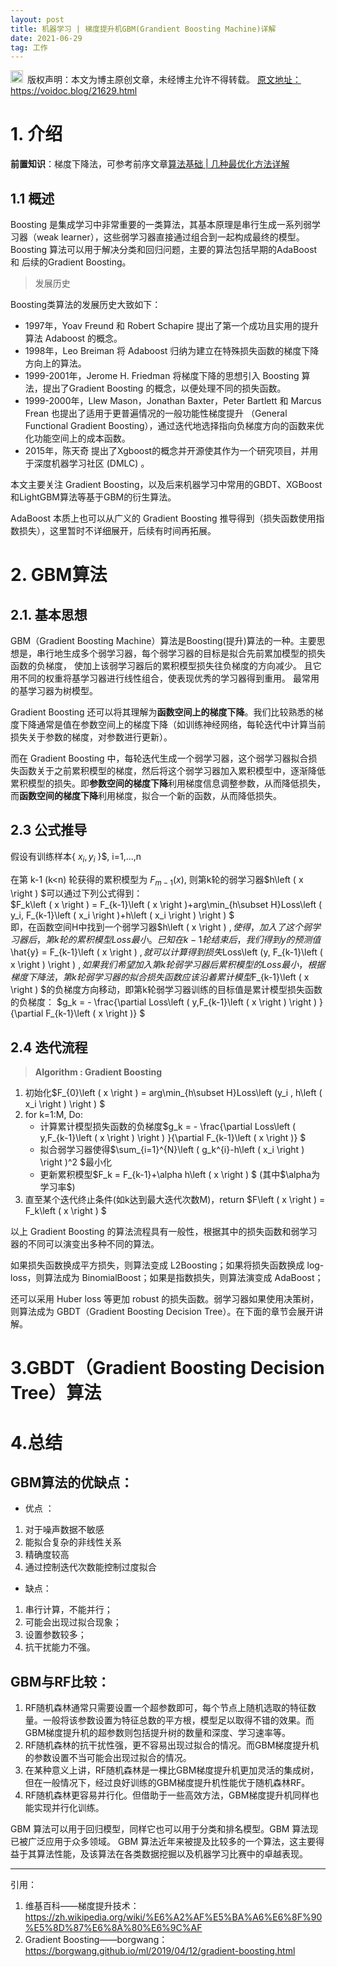 ```yaml
---
layout: post
title: 机器学习 | 梯度提升机GBM(Grandient Boosting Machine)详解
date: 2021-06-29
tag: 工作
---   
```


<img src="/images/copyright.ico" alt="copyright" style="display:inline;margin-bottom: -5px;" width="20" height="20"> 版权声明：本文为博主原创文章，未经博主允许不得转载。
<a target="_blank" href="https://voidoc.blog/21629.html">原文地址：https://voidoc.blog/21629.html </a>



# 1. 介绍   

**前置知识**：梯度下降法，可参考前序文章<a target="_blank" href="https://voidoc.blog/21627.html">算法基础 | 几种最优化方法详解 </a>  

## 1.1 概述  

Boosting 是集成学习中非常重要的一类算法，其基本原理是串行生成一系列弱学习器（weak learner），这些弱学习器直接通过组合到一起构成最终的模型。Boosting 算法可以用于解决分类和回归问题，主要的算法包括早期的AdaBoost 和 后续的Gradient Boosting。  

> 发展历史  

Boosting类算法的发展历史大致如下：

- 1997年，Yoav Freund 和 Robert Schapire 提出了第一个成功且实用的提升算法 Adaboost 的概念。  
- 1998年，Leo Breiman 将 Adaboost 归纳为建立在特殊损失函数的梯度下降方向上的算法。
- 1999-2001年，Jerome H. Friedman 将梯度下降的思想引入 Boosting 算法，提出了Gradient Boosting 的概念，以便处理不同的损失函数。
- 1999-2000年，Llew Mason，Jonathan Baxter，Peter Bartlett 和 Marcus Frean 也提出了适用于更普遍情况的一般功能性梯度提升 （General Functional Gradient Boosting），通过迭代地选择指向负梯度方向的函数来优化功能空间上的成本函数。
- 2015年，陈天奇 提出了Xgboost的概念并开源使其作为一个研究项目，并用于深度机器学习社区 (DMLC) 。

本文主要关注 Gradient Boosting，以及后来机器学习中常用的GBDT、XGBoost和LightGBM算法等基于GBM的衍生算法。  

AdaBoost 本质上也可以从广义的 Gradient Boosting 推导得到（损失函数使用指数损失），这里暂时不详细展开，后续有时间再拓展。   


# 2. GBM算法

##  2.1. 基本思想  

GBM（Gradient Boosting Machine）算法是Boosting(提升)算法的一种。主要思想是，串行地生成多个弱学习器，每个弱学习器的目标是拟合先前累加模型的损失函数的负梯度， 使加上该弱学习器后的累积模型损失往负梯度的方向减少。 且它用不同的权重将基学习器进行线性组合，使表现优秀的学习器得到重用。 最常用的基学习器为树模型。    

Gradient Boosting 还可以将其理解为**函数空间上的梯度下降**。我们比较熟悉的梯度下降通常是值在参数空间上的梯度下降（如训练神经网络，每轮迭代中计算当前损失关于参数的梯度，对参数进行更新）。  

而在 Gradient Boosting 中，每轮迭代生成一个弱学习器，这个弱学习器拟合损失函数关于之前累积模型的梯度，然后将这个弱学习器加入累积模型中，逐渐降低累积模型的损失。即**参数空间的梯度下降**利用梯度信息调整参数，从而降低损失，而**函数空间的梯度下降**利用梯度，拟合一个新的函数，从而降低损失。  

## 2.3 公式推导  
假设有训练样本{ $x_i,y_i$ }$, i=1,...,n  

在第 k-1 (k<n) 轮获得的累积模型为 $F_{m-1}\left ( x \right )$, 则第k轮的弱学习器$h\left ( x \right ) $可以通过下列公式得到：  
    $F_k\left ( x \right )  = F_{k-1}\left ( x \right )+arg\min_{h\subset H}Loss\left ( y_i,  F_{k-1}\left ( x_i \right )+h\left ( x_i \right ) \right ) $   
即，在函数空间H中找到一个弱学习器$h\left ( x \right ) $, 使得，加入了这个弱学习器后，第k轮的累积模型Loss最小。  
已知在k-1轮结束后，我们得到y的预测值$\hat{y} = F_{k-1}\left ( x \right )  $, 就可以计算得到损失$Loss\left (y,  F_{k-1}\left ( x \right )   \right ) $, 如果我们希望加入第k轮弱学习器后累积模型的Loss最小，根据梯度下降法，第k轮弱学习器的拟合损失函数应该沿着累计模型$F_{k-1}\left ( x \right ) $的负梯度方向移动，即第k轮弱学习器训练的目标值是累计模型损失函数的负梯度： 
    $g_k = - \frac{\partial Loss\left ( y,F_{k-1}\left ( x \right )  \right ) }{\partial F_{k-1}\left ( x \right )} $  


## 2.4 迭代流程  
> **Algorithm : Gradient Boosting**  
1. 初始化$F_{0}\left ( x \right ) = arg\min_{h\subset H}Loss\left (y_i , h\left ( x_i \right )   \right ) $  
2. for k=1:M, Do:
	- 计算累计模型损失函数的负梯度$g_k = - \frac{\partial Loss\left ( y,F_{k-1}\left ( x \right )  \right ) }{\partial F_{k-1}\left ( x \right )} $  
	- 拟合弱学习器使得$\sum_{i=1}^{N}\left ( g_k^{i}-h\left ( x_i \right )  \right )^2  $最小化  
	- 更新累积模型$F_k = F_{k-1}+\alpha h\left ( x \right ) $ (其中$\alpha为学习率$)  
3. 直至某个迭代终止条件(如k达到最大迭代次数M)，return $F\left ( x \right ) = F_k\left ( x \right ) $   



以上 Gradient Boosting 的算法流程具有一般性，根据其中的损失函数和弱学习器的不同可以演变出多种不同的算法。  

如果损失函数换成平方损失，则算法变成 L2Boosting；如果将损失函数换成 log-loss，则算法成为 BinomialBoost；如果是指数损失，则算法演变成 AdaBoost；  

还可以采用 Huber loss 等更加 robust 的损失函数。弱学习器如果使用决策树，则算法成为 GBDT（Gradient Boosting Decision Tree）。在下面的章节会展开讲解。  

# 3.GBDT（Gradient Boosting Decision Tree）算法




# 4.总结   

## GBM算法的优缺点：  

- 优点  ：
1.  对于噪声数据不敏感  
2.  能拟合复杂的非线性关系  
3.  精确度较高  
4.  通过控制迭代次数能控制过度拟合  


- 缺点： 
1.  串行计算，不能并行；  
2.  可能会出现过拟合现象； 
3.  设置参数较多；  
4.  抗干扰能力不强。

## GBM与RF比较： 


1) RF随机森林通常只需要设置一个超参数即可，每个节点上随机选取的特征数量。一般将该参数设置为特征总数的平方根，模型足以取得不错的效果。而GBM梯度提升机的超参数则包括提升树的数量和深度、学习速率等。   
2) RF随机森林的抗干扰性强，更不容易出现过拟合的情况。而GBM梯度提升机的参数设置不当可能会出现过拟合的情况。   
3) 在某种意义上讲，RF随机森林是一棵比GBM梯度提升机更加灵活的集成树，但在一般情况下，经过良好训练的GBM梯度提升机性能优于随机森林RF。   
4) RF随机森林更容易并行化。但借助于一些高效方法，GBM梯度提升机同样也能实现并行化训练。


GBM 算法可以用于回归模型，同样它也可以用于分类和排名模型。GBM 算法现已被广泛应用于众多领域。 
GBM 算法近年来被提及比较多的一个算法，这主要得益于其算法性能，及该算法在各类数据挖掘以及机器学习比赛中的卓越表现。  






-----


引用：
1. 维基百科——梯度提升技术：<a target="_blank" href="https://zh.wikipedia.org/wiki/%E6%A2%AF%E5%BA%A6%E6%8F%90%E5%8D%87%E6%8A%80%E6%9C%AF">https://zh.wikipedia.org/wiki/%E6%A2%AF%E5%BA%A6%E6%8F%90%E5%8D%87%E6%8A%80%E6%9C%AF </a>  
2. Gradient Boosting——borgwang：<a target="_blank" href="https://borgwang.github.io/ml/2019/04/12/gradient-boosting.html">https://borgwang.github.io/ml/2019/04/12/gradient-boosting.html </a>  
